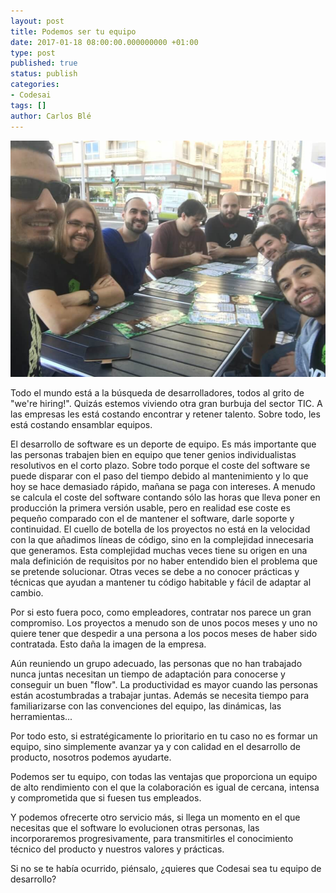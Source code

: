 ```yaml
---
layout: post
title: Podemos ser tu equipo
date: 2017-01-18 08:00:00.000000000 +01:00
type: post
published: true
status: publish
categories:
- Codesai
tags: []
author: Carlos Blé
---
```


<img src="/assets/equipo.jpg" alt="nuestro equipo casi al completo">

Todo el mundo está a la búsqueda de desarrolladores, todos al grito de "we're hiring!". Quizás estemos viviendo otra gran burbuja del sector TIC. A las empresas les está costando encontrar y retener talento. Sobre todo, les está
costando ensamblar equipos.

El desarrollo de software es un deporte de equipo. Es más importante que las personas trabajen bien en equipo que tener genios individualistas resolutivos en el corto plazo. Sobre todo porque el coste del software se puede disparar con el paso del tiempo debido al mantenimiento y lo que hoy se hace demasiado rápido, mañana se paga con intereses. A menudo se calcula el coste del software contando sólo las horas que lleva poner en producción la primera versión usable, pero en realidad ese coste es pequeño comparado con el de mantener el software, darle soporte y continuidad.
El cuello de botella de los proyectos no está en la velocidad con la que añadimos líneas de código, sino en la complejidad innecesaria que generamos. Esta complejidad muchas veces tiene su origen en una mala definición de requisitos por no haber entendido bien el problema que se pretende solucionar. Otras veces se debe a no conocer prácticas y técnicas que ayudan a mantener tu código habitable y fácil de adaptar al cambio.

Por si esto fuera poco, como empleadores, contratar nos parece un gran compromiso. Los proyectos a menudo son de unos pocos meses y uno no quiere tener que despedir a una persona a los pocos meses de haber sido contratada. Esto daña la imagen de la empresa.

Aún reuniendo un grupo adecuado, las personas que no han trabajado nunca juntas necesitan un tiempo de adaptación para conocerse y conseguir un buen "flow". La productividad es mayor cuando las personas están acostumbradas a trabajar juntas. Además se necesita tiempo para familiarizarse con las convenciones del equipo, las dinámicas, las herramientas...

Por todo esto, si estratégicamente lo prioritario en tu caso no es formar un equipo, sino simplemente avanzar ya y con calidad en el desarrollo de producto, nosotros podemos ayudarte.

Podemos ser tu equipo, con todas las ventajas que proporciona un equipo de alto rendimiento con el que la colaboración es igual de cercana, intensa y comprometida que si fuesen tus empleados.

Y podemos ofrecerte otro servicio más, si llega un momento en el que necesitas que el software lo evolucionen otras personas, las incorporaremos progresivamente, para transmitirles el conocimiento técnico del producto y nuestros valores y prácticas.

Si no se te había ocurrido, piénsalo, ¿quieres que Codesai sea tu equipo de desarrollo?